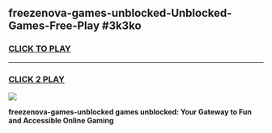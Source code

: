 
## freezenova-games-unblocked-Unblocked-Games-Free-Play #3k3ko
<h3>
<a href="https://us.freeplayer.one?title=freezenova-games-unblocked&ref=9M">CLICK TO PLAY</a></h3>
<hr>

<h3>
<a href="https://us.freeplayer.one?title=freezenova-games-unblocked&ref=9M">CLICK 2 PLAY</a>
  
</h3>

<a href="https://us.freeplayer.one?title=freezenova-games-unblocked&ref=9M"><img src="https://clearcache.store/games.png"></a>


**freezenova-games-unblocked games unblocked: Your Gateway to Fun and Accessible Online Gaming**
